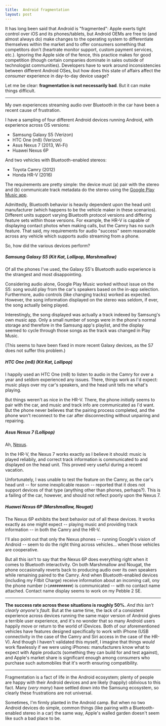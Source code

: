 ```yaml
---
title:  Android fragmentation
layout: post
---
```

It has long been said that Android is "fragmented": Apple exerts tight control over iOS and its
phones/tablets, but Android OEMs are free to (and almost always do) make changes to the operating
system to differentiate themselves within the market and to offer consumers something that
competitors don't (heartrate monitor support, custom payment services, etc.). Ignoring the Apple
side of the fence, this practice makes for good competition (though certain companies dominate in
sales outside of technologist communities). Developers have to work around inconsistencies between
different Android OSes, but how does this state of affairs affect the _consumer_ experience in
day-to-day device usage?

Let me be clear: **fragmentation is not necessarily bad**. But it can make things difficult.

---

My own experiences streaming audio over Bluetooth in the car have been a recent cause of
frustration.

I have a sampling of four different Android devices running Android, with experience across OS
versions:

- Samsung Galaxy S5 (Verizon)
- HTC One (m8) (Verizon)
- Asus Nexus 7 (2013, Wi-Fi)
- Huawei Nexus 6P

And two vehicles with Bluetooth-enabled stereos:

- Toyota Camry (2012)
- Honda HR-V (2016)

The requirements are pretty simple: the device must (a) pair with the stereo and (b) communicate
track metadata do the stereo using the [Google Play Music app][app].

Admittedly, Bluetooth behavior is heavily dependent upon the head unit manufacturer (which happens
to be the vehicle maker in these scenarios). Different units support varying Bluetooth protocol
versions and differing feature sets within those versions. For example, the HR-V is capable of
displaying contact photos when making calls, but the Camry has no such feature. That said, my
requirements for audio "success" seem reasonable across any vehicle which supports audio streaming
from a phone.

So, how did the various devices perform?

##### Samsung Galaxy S5 (Kit Kat, Lollipop, Marshmallow)

Of all the phones I've used, the Galaxy S5's Bluetooth audio experience is the strangest and most
disappointing.

Considering audio alone, Google Play Music worked without issue on the S5: song would play from the
car's speakers based on the in-app selection. Furthermore, audio controls (like changing tracks)
worked as expected. However, the song information displayed on the stereo was seldom, if ever, the
song actually being played.

Interestingly, the song displayed was actually a track indexed by Samsung's own music app. Only a
small number of songs were in the phone's normal storage and therefore in the Samsung app's
playlist, and the display seemed to cycle through those songs as the track was changed in Play
Music.

(This seems to have been fixed in more recent Galaxy devices, as the S7 does not suffer this
problem.)

##### HTC One (m8) (Kit Kat, Lollipop)

I happily used an HTC One (m8) to listen to audio in the Camry for over a year and seldom
experienced any issues. There, things work as I'd expect: music plays over my car's speakers, and
the head unit tells me what's playing.

But things weren't as nice in the HR-V. There, the phone _initially_ seems to pair with the car, and
music and track info are communicated as I'd want. But the phone never believes that the pairing
process completed, and the phone won't reconnect to the car after disconnecting without unpairing
and repairing.

##### Asus Nexus 7 (Lollipop)

Ah, [Nexus][nexus].

In the HR-V, the Nexus 7 works exactly as I believe it should: music is played reliabily, and
correct track information is communicated to and displayed on the head unit. This proved very useful
during a recent vacation.

Unfortunately, I was unable to test the feature on the Camry, as the car's head unit -- for some
inexplicable reason -- reported that it does not support devices of that type (anything other than
phones, perhaps?). This is a failing of the car, however, and should not reflect poorly upon the
Nexus 7.

##### Huawei Nexus 6P (Marshmallow, Nougat)

The Nexus 6P exhibits the best behavior out of all these devices. It works exactly as one might
expect -- playing music and providing track information -- in both the Camry and the HR-V.

I'll also point out that only the Nexus phones -- running Google's vision of Android -- seem to do
the right thing across vehicles... when those vehicles are cooperative.

But all this isn't to say that the Nexus 6P does everything right when it comes to Bluetooth
interactivity. On both Marshmallow and Nougat, the phone occasionally reverts back to producing
audio over its own speakers while remaining paired to the Camry. And when Bluetooth-enabled devices
(including my Fitbit Charge) receive information about an incoming call, ony the phone number
(`+1##########`) is communicated -- with no contact name attached. Contact name display seems to
work on my Pebble 2 SE.

---

**The success rate across these situations is roughly 50%.** _And this isn't clearly anyone's
fault._ But at the same time, the lack of a consistent experience across devices running the same
major version of Android gives a terrible user experience, and it's no wonder that so many Android
users happily move or return to the world of iDevices. Both of our aforementioned vehicles have
features designed specifically to work with iPhone (USB connectivity in the case of the Camry and
Siri access in the case of the HR-V). And though I haven't validated this myself, I imagine that
things _would_ work flawlessly if we were using iPhones: manufacturers know what to expect with
Apple products (something they can build for and test against), and Apple's market share is
significant enough among consumers who purchase such automobiles that it's worth ensuring
compatibility.

---

Fragmentation is a fact of life in the Android ecosystem; plenty of people are happy with their
Android devices and are likely (happily) oblivious to this fact. Many (_very many_) have settled
down into the Samsung ecosystem, so clearly these frustrations are not universal.

Sometimes, I'm firmly planted in the Android camp. But when no two Android devices do simple, common
things (like pairing with a Bluetooth-enabled stereo in a car) the same way, Apple's walled garden
doesn't seem like such a bad place to be.

[nexus]: https://www.google.com/nexus/
[app]:   https://play.google.com/store/apps/details?id=com.google.android.music
